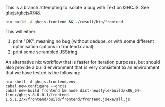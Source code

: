 This is a branch attempting to isolate a bug with Text on GHCJS.  See [ghcjs/ghcjs#748](https://github.com/ghcjs/ghcjs/issues/748).

```bash
nix-build -A ghcjs.frontend && ./result/bin/frontend
```

This will either:
1) print "OK", meaning no bug (without dedupe, or with some different optimisation options in frontend.cabal)
2) print some scrambled JSString.

An alternative nix workflow that is faster for iteration purposes, but  should also provide a build environment that is very consistent to an environment that we have tested is the following:

```
nix-shell -A ghcjs.frontend.env
cabal new-configure --ghcjs
cabal new-build frontend && node dist-newstyle/build/x86_64-linux/ghcjs-8.6.0.1/frontend-1.5.1.2/x/frontend/build/frontend/frontend.jsexe/all.js
```
